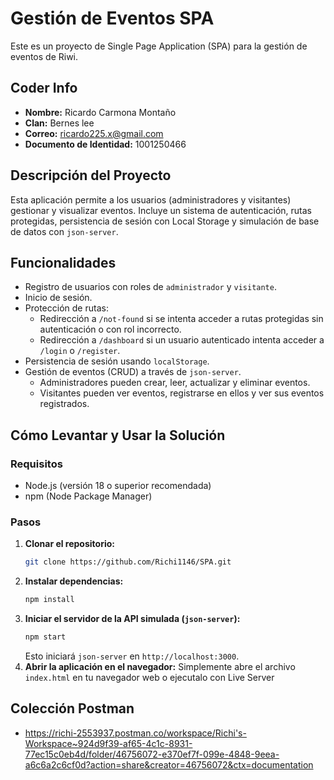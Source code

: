 # Gestión de Eventos SPA

Este es un proyecto de Single Page Application (SPA) para la gestión de eventos de Riwi.

## Coder Info
- **Nombre:** Ricardo Carmona Montaño
- **Clan:** Bernes lee
- **Correo:** ricardo225.x@gmail.com
- **Documento de Identidad:** 1001250466

## Descripción del Proyecto
Esta aplicación permite a los usuarios (administradores y visitantes) gestionar y visualizar eventos. Incluye un sistema de autenticación, rutas protegidas, persistencia de sesión con Local Storage y simulación de base de datos con `json-server`.

## Funcionalidades
- Registro de usuarios con roles de `administrador` y `visitante`.
- Inicio de sesión.
- Protección de rutas:
    - Redirección a `/not-found` si se intenta acceder a rutas protegidas sin autenticación o con rol incorrecto.
    - Redirección a `/dashboard` si un usuario autenticado intenta acceder a `/login` o `/register`.
- Persistencia de sesión usando `localStorage`.
- Gestión de eventos (CRUD) a través de `json-server`.
    - Administradores pueden crear, leer, actualizar y eliminar eventos.
    - Visitantes pueden ver eventos, registrarse en ellos y ver sus eventos registrados.

## Cómo Levantar y Usar la Solución

### Requisitos
- Node.js (versión 18 o superior recomendada)
- npm (Node Package Manager)

### Pasos
1.  **Clonar el repositorio:**
    ```bash
    git clone https://github.com/Richi1146/SPA.git
    ```
2.  **Instalar dependencias:**
    ```bash
    npm install
    ```
3.  **Iniciar el servidor de la API simulada (`json-server`):**
    ```bash
    npm start
    ```
    Esto iniciará `json-server` en `http://localhost:3000`.
4.  **Abrir la aplicación en el navegador:**
    Simplemente abre el archivo `index.html` en tu navegador web o ejecutalo con Live Server

## Colección Postman
- https://richi-2553937.postman.co/workspace/Richi's-Workspace~924d9f39-af65-4c1c-8931-77ec15c0eb4d/folder/46756072-e370ef7f-099e-4848-9eea-a6c6a2c6cf0d?action=share&creator=46756072&ctx=documentation

